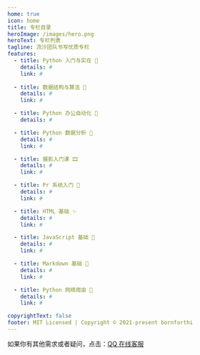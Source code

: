 ```yaml
---
home: true
icon: home
title: 专栏目录
heroImage: /images/hero.png
heroText: 专栏列表
tagline: 流沙团队书写优质专栏
features:
  - title: Python 入门与实在 🧰
    details: #
    link: #
  
  - title: 数据结构与算法 🎇
    details: #
    link: #

  - title: Python 办公自动化 🎉
    details: #

  - title: Python 数据分析 💬
    details: #
    link: #

  - title: 摄影入门课 🎞
    details: #
    link: #

  - title: Pr 系统入门 🌙
    details: #
    link: #

  - title: HTML 基础 ✨
    details: #
    link: #

  - title: JavaScript 基础 🎑
    details: #
    link: #

  - title: Markdown 基础 🎡
    details: #
    link: #

  - title: Python 网络爬虫 🧩
    details: #
    link: #

copyrightText: false
footer: MIT Licensed | Copyright © 2021-present bornforthi
---
```




如果你有其他需求或者疑问，点击：[QQ 在线客服](http://wpa.qq.com/msgrd?v=3&uin=1432803776&site=qq&menu=yes)

